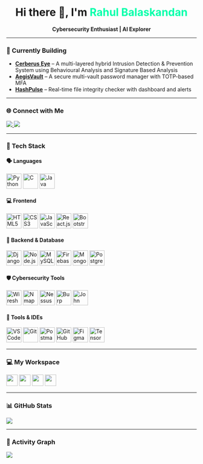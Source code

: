 <h1 align="center">Hi there 👋, I'm <span style="color:#00FFAA">Rahul Balaskandan</span></h1>

<p align="center">
  <b>Cybersecurity Enthusiast | AI Explorer</b><br>
</p>

---

### 🚧 Currently Building

- [**Cerberus Eye**](https://github.com/R-A-H-U-L-Kodez/CerberusEye) – A multi-layered hybrid Intrusion Detection & Prevention System using Behavioural Analysis and Signature Based Analysis
- [**AegisVault**](https://github.com/R-A-H-U-L-Kodez/AegisVault) – A secure multi-vault password manager with TOTP-based MFA  
- [**HashPulse**](https://github.com/R-A-H-U-L-Kodez/HashPulse) – Real-time file integrity checker with dashboard and alerts  

---

### 🌐 Connect with Me

<p>
  <a href="https://www.linkedin.com/in/rahulbalaskandan/">
    <img src="https://img.shields.io/badge/LinkedIn-0077B5?style=for-the-badge&logo=linkedin&logoColor=white" />
  </a>
  <a href="https://github.com/R-A-H-U-L-Kodez">
    <img src="https://img.shields.io/badge/GitHub-000?style=for-the-badge&logo=github&logoColor=white" />
  </a>
</p>

---

### 🧠 Tech Stack

#### 🗣️ Languages
<p>
  <img height="40" src="https://img.icons8.com/color/48/000000/python.png" alt="Python"/>
  <img height="40" src="https://img.icons8.com/color/48/000000/c-programming.png" alt="C"/>
  <img height="40" src="https://img.icons8.com/color/48/java-coffee-cup-logo--v1.png" alt="Java"/>
</p>

#### 💻 Frontend
<p>
  <img height="40" src="https://img.icons8.com/color/48/000000/html-5.png" alt="HTML5"/>
  <img height="40" src="https://img.icons8.com/color/48/000000/css3.png" alt="CSS3"/>
  <img height="40" src="https://img.icons8.com/color/48/000000/javascript.png" alt="JavaScript"/>
  <img height="40" src="https://img.icons8.com/color/48/react-native.png" alt="React.js"/>
  <img height="40" src="https://img.icons8.com/color/48/bootstrap.png" alt="Bootstrap"/>
</p>

#### 🔧 Backend & Database
<p>
  <img height="40" src="https://img.icons8.com/external-tal-revivo-tritone-tal-revivo/32/external-django-a-high-level-python-web-framework-that-encourages-rapid-development-logo-tritone-tal-revivo.png" alt="Django"/>
  <img height="40" src="https://img.icons8.com/color/48/null/nodejs.png" alt="Node.js"/>
  <img height="40" src="https://img.icons8.com/color/48/null/mysql-logo.png" alt="MySQL"/>
  <img height="40" src="https://img.icons8.com/color/48/000000/firebase.png" alt="Firebase"/>
  <img height="40" src="https://img.icons8.com/color/48/mongo-db.png" alt="Mongo DB"/>
  <img height="40" src="https://img.icons8.com/external-tal-revivo-color-tal-revivo/24/external-postgre-sql-a-free-and-open-source-relational-database-management-system-logo-color-tal-revivo.png" alt="Postgresql"/>
</p>

#### 🛡️ Cybersecurity Tools
<p>
  <img height="40" src="https://img.icons8.com/nolan/64/wireshark--v1.png" alt="Wireshark"/>
  <img height="40" src="https://img.icons8.com/color/48/nmap.png" alt="Nmap"/>
  <img height="40" src="https://images.saasworthy.com/nessus_9107_logo_1635748159_s3yba.jpg" alt="Nessus"/>
  <img height="40" src="https://img.icons8.com/ios-filled/50/burp-suite.png" alt="Burp Suite"/>
  <img height="40" src="https://img.icons8.com/ios-filled/50/000000/password1.png" alt="John the Ripper"/>
</p>

#### 🧰 Tools & IDEs
<p>
  <img height="40" src="https://img.icons8.com/color/48/000000/visual-studio-code-2019.png" alt="VS Code"/>
  <img height="40" src="https://img.icons8.com/color/48/000000/git.png" alt="Git"/>
  <img height="40" src="https://img.icons8.com/external-tal-revivo-shadow-tal-revivo/24/external-postman-is-the-only-complete-api-development-environment-logo-shadow-tal-revivo.png" alt="Postman"/>
  <img height="40" src="https://img.icons8.com/fluency/48/000000/github.png" alt="GitHub"/>
  <img height="40" src="https://img.icons8.com/fluency/48/figma.png" alt="Figma"/>
  <img height="40" src="https://img.icons8.com/color/48/tensorflow.png" alt="TensorFlow"/>

</p>

---

### 💻 My Workspace

<p>
  <img height="30" src="https://img.shields.io/badge/Windows-11-0078D6?style=for-the-badge&logo=windows&logoColor=white"/>
  <img height="30" src="https://img.shields.io/badge/Kali-Linux-557C94?style=for-the-badge&logo=linux&logoColor=white"/>
  <img height="30" src="https://img.shields.io/badge/Intel-i5_10th-0071C5?style=for-the-badge&logo=intel&logoColor=white"/>
  <img height="30" src="https://img.shields.io/badge/NVIDIA-GTX1650-76B900?style=for-the-badge&logo=nvidia&logoColor=white"/>
</p>

---

### 📊 GitHub Stats

<p>
  <img src="https://github-readme-stats.vercel.app/api?username=R-A-H-U-L-Kodez&theme=tokyonight&show_icons=true&hide=issues" />
</p>

---

### 🚀 Activity Graph

<p>
  <img src="https://github-readme-activity-graph.vercel.app/graph?username=R-A-H-U-L-Kodez&bg_color=000000&color=00FFAA&line=00FF90&point=FFFFFF&area=true&hide_border=true" />
</p>
